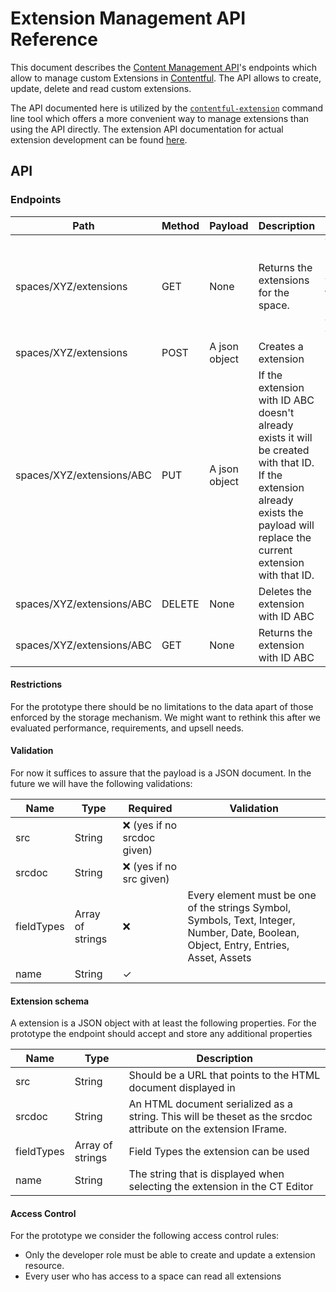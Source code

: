 # Extension Management API Reference

This document describes the [Content Management API](https://www.contentful.com/developers/docs/references/content-management-api/)'s
endpoints which allow to manage custom Extensions in [Contentful](https://www.contentful.com).
The API allows to create, update, delete and read custom extensions.

The API documented here is utilized by the [`contentful-extension`][cf-extension-cli]
command line tool which offers a more convenient way to manage extensions than using
the API directly. The extension API documentation for actual extension development can be
found [here](/doc/ui-extensions-sdk-frontend.md).

[cf-extension-cli]: https://github.com/contentful/contentful-extension-cli


## API

### Endpoints
Path                   | Method | Payload       | Description | Notes
-----------------------|--------|---------------|-------------|------
spaces/XYZ/extensions     | GET    | None          | Returns the extensions for the space. | The returned payload will have the same structure as other collections
spaces/XYZ/extensions     | POST   | A json object |Creates a extension
spaces/XYZ/extensions/ABC | PUT    | A json object | If the extension with ID ABC doesn't already exists it will be created with that ID. If the extension already exists the payload will replace the current extension with that ID.
spaces/XYZ/extensions/ABC | DELETE | None          | Deletes the extension with ID ABC
spaces/XYZ/extensions/ABC | GET    | None          | Returns the extension with ID ABC

#### Restrictions
For the prototype there should be no limitations to the data apart of those enforced by the storage mechanism. We might want to rethink this after we evaluated performance, requirements, and upsell needs.

#### Validation
For now it suffices to assure that the payload is a JSON document. In the future we will have the following validations:

Name | Type | Required | Validation
-----|------|----------|-----------
src | String |	❌ (yes if no srcdoc given)
srcdoc |	String |	❌ (yes if no src given)
fieldTypes | Array of strings | ❌ | Every element must be one of the strings Symbol, Symbols, Text, Integer, Number, Date, Boolean, Object, Entry, Entries, Asset, Assets
name | String | ✓

#### Extension schema
A extension is a JSON object with at least the following properties. For the prototype the endpoint should accept and store any additional properties

Name | Type | Description
-----|------|------------
src | String |	Should be a URL that points to the HTML document displayed in
srcdoc | String | An HTML document serialized as a string. This will be theset as the srcdoc attribute on the extension IFrame.
fieldTypes | Array of strings	 | Field Types the extension can be used
name | String | The string that is displayed when selecting the extension in the CT Editor

#### Access Control
For the prototype we consider the following access control rules:

- Only the developer role must be able to create and update a extension resource.
- Every user who has access to a space can read all extensions
